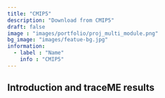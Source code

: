 ```yaml
---
title: "CMIP5"
description: "Download from CMIP5"
draft: false
image : "images/portfolio/proj_multi_module.png"
bg_image: "images/featue-bg.jpg"
information:
  - label : "Name"
    info : "CMIP5"
---
```


## Introduction and traceME results